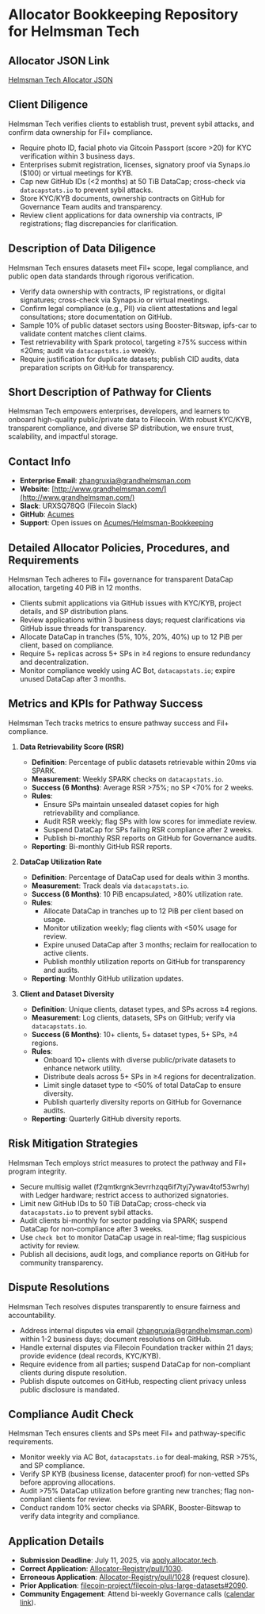 # Allocator Bookkeeping Repository for Helmsman Tech

## Allocator JSON Link

[Helmsman Tech Allocator JSON](https://github.com/filecoin-project/Allocator-Registry/blob/main/Allocators/helmsman.json)

## Client Diligence

Helmsman Tech verifies clients to establish trust, prevent sybil attacks, and confirm data ownership for Fil+ compliance.

- Require photo ID, facial photo via Gitcoin Passport (score >20) for KYC verification within 3 business days.
- Enterprises submit registration, licenses, signatory proof via Synaps.io ($100) or virtual meetings for KYB.
- Cap new GitHub IDs (<2 months) at 50 TiB DataCap; cross-check via `datacapstats.io` to prevent sybil attacks.
- Store KYC/KYB documents, ownership contracts on GitHub for Governance Team audits and transparency.
- Review client applications for data ownership via contracts, IP registrations; flag discrepancies for clarification.

## Description of Data Diligence

Helmsman Tech ensures datasets meet Fil+ scope, legal compliance, and public open data standards through rigorous verification.

- Verify data ownership with contracts, IP registrations, or digital signatures; cross-check via Synaps.io or virtual meetings.
- Confirm legal compliance (e.g., PII) via client attestations and legal consultations; store documentation on GitHub.
- Sample 10% of public dataset sectors using Booster-Bitswap, ipfs-car to validate content matches client claims.
- Test retrievability with Spark protocol, targeting ≥75% success within ≤20ms; audit via `datacapstats.io` weekly.
- Require justification for duplicate datasets; publish CID audits, data preparation scripts on GitHub for transparency.

## Short Description of Pathway for Clients

Helmsman Tech empowers enterprises, developers, and learners to onboard high-quality public/private data to Filecoin. With robust KYC/KYB, transparent compliance, and diverse SP distribution, we ensure trust, scalability, and impactful storage.

## Contact Info

- **Enterprise Email**: zhangruxia@grandhelmsman.com
- **Website**: [http://www.grandhelmsman.com/](http://www.grandhelmsman.com/)
- **Slack**: URXSQ78QG (Filecoin Slack)
- **GitHub**: [Acumes](https://github.com/Acumes)
- **Support**: Open issues on [Acumes/Helmsman-Bookkeeping](https://github.com/Acumes/Helmsman-Bookkeeping)

## Detailed Allocator Policies, Procedures, and Requirements

Helmsman Tech adheres to Fil+ governance for transparent DataCap allocation, targeting 40 PiB in 12 months.

- Clients submit applications via GitHub issues with KYC/KYB, project details, and SP distribution plans.
- Review applications within 3 business days; request clarifications via GitHub issue threads for transparency.
- Allocate DataCap in tranches (5%, 10%, 20%, 40%) up to 12 PiB per client, based on compliance.
- Require 5+ replicas across 5+ SPs in ≥4 regions to ensure redundancy and decentralization.
- Monitor compliance weekly using AC Bot, `datacapstats.io`; expire unused DataCap after 3 months.

## Metrics and KPIs for Pathway Success

Helmsman Tech tracks metrics to ensure pathway success and Fil+ compliance.

1. **Data Retrievability Score (RSR)**  
   - **Definition**: Percentage of public datasets retrievable within 20ms via SPARK.  
   - **Measurement**: Weekly SPARK checks on `datacapstats.io`.  
   - **Success (6 Months)**: Average RSR >75%; no SP <70% for 2 weeks.  
   - **Rules**:  
     - Ensure SPs maintain unsealed dataset copies for high retrievability and compliance.  
     - Audit RSR weekly; flag SPs with low scores for immediate review.  
     - Suspend DataCap for SPs failing RSR compliance after 2 weeks.  
     - Publish bi-monthly RSR reports on GitHub for Governance audits.  
   - **Reporting**: Bi-monthly GitHub RSR reports.

2. **DataCap Utilization Rate**  
   - **Definition**: Percentage of DataCap used for deals within 3 months.  
   - **Measurement**: Track deals via `datacapstats.io`.  
   - **Success (6 Months)**: 10 PiB encapsulated, >80% utilization rate.  
   - **Rules**:  
     - Allocate DataCap in tranches up to 12 PiB per client based on usage.  
     - Monitor utilization weekly; flag clients with <50% usage for review.  
     - Expire unused DataCap after 3 months; reclaim for reallocation to active clients.  
     - Publish monthly utilization reports on GitHub for transparency and audits.  
   - **Reporting**: Monthly GitHub utilization updates.

3. **Client and Dataset Diversity**  
   - **Definition**: Unique clients, dataset types, and SPs across ≥4 regions.  
   - **Measurement**: Log clients, datasets, SPs on GitHub; verify via `datacapstats.io`.  
   - **Success (6 Months)**: 10+ clients, 5+ dataset types, 5+ SPs, ≥4 regions.  
   - **Rules**:  
     - Onboard 10+ clients with diverse public/private datasets to enhance network utility.  
     - Distribute deals across 5+ SPs in ≥4 regions for decentralization.  
     - Limit single dataset type to <50% of total DataCap to ensure diversity.  
     - Publish quarterly diversity reports on GitHub for Governance audits.  
   - **Reporting**: Quarterly GitHub diversity reports.

## Risk Mitigation Strategies

Helmsman Tech employs strict measures to protect the pathway and Fil+ program integrity.

- Secure multisig wallet (f2qmtkrgnk3evrrhzqq6if7tyj7ywav4tof53wrhy) with Ledger hardware; restrict access to authorized signatories.
- Limit new GitHub IDs to 50 TiB DataCap; cross-check via `datacapstats.io` to prevent sybil attacks.
- Audit clients bi-monthly for sector padding via SPARK; suspend DataCap for non-compliance after 3 weeks.
- Use `check bot` to monitor DataCap usage in real-time; flag suspicious activity for review.
- Publish all decisions, audit logs, and compliance reports on GitHub for community transparency.

## Dispute Resolutions

Helmsman Tech resolves disputes transparently to ensure fairness and accountability.

- Address internal disputes via email (zhangruxia@grandhelmsman.com) within 1-2 business days; document resolutions on GitHub.
- Handle external disputes via Filecoin Foundation tracker within 21 days; provide evidence (deal records, KYC/KYB).
- Require evidence from all parties; suspend DataCap for non-compliant clients during dispute resolution.
- Publish dispute outcomes on GitHub, respecting client privacy unless public disclosure is mandated.

## Compliance Audit Check

Helmsman Tech ensures clients and SPs meet Fil+ and pathway-specific requirements.

- Monitor weekly via AC Bot, `datacapstats.io` for deal-making, RSR >75%, and SP compliance.
- Verify SP KYB (business license, datacenter proof) for non-vetted SPs before approving allocations.
- Audit >75% DataCap utilization before granting new tranches; flag non-compliant clients for review.
- Conduct random 10% sector checks via SPARK, Booster-Bitswap to verify data integrity and compliance.

## Application Details

- **Submission Deadline**: July 11, 2025, via [apply.allocator.tech](https://apply.allocator.tech/).
- **Correct Application**: [Allocator-Registry/pull/1030](https://github.com/filecoin-project/Allocator-Registry/pull/1030).
- **Erroneous Application**: [Allocator-Registry/pull/1028](https://github.com/filecoin-project/Allocator-Registry/pull/1028) (request closure).
- **Prior Application**: [filecoin-project/filecoin-plus-large-datasets#2090](https://github.com/filecoin-project/filecoin-plus-large-datasets/issues/2090).
- **Community Engagement**: Attend bi-weekly Governance calls ([calendar link](https://calendar.google.com/calendar/embed?src=c_k1gkfoom17g0j8c6bam6uf43j0%40group.calendar.google.com&ctz=America%2FLos_Angeles)).
